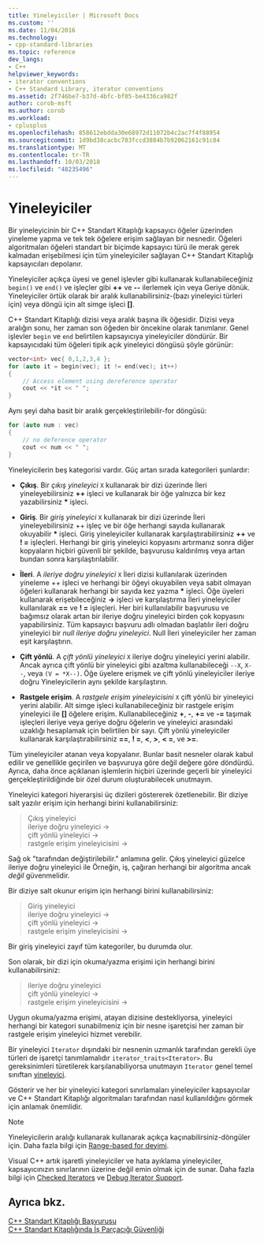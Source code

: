 ```yaml
---
title: Yineleyiciler | Microsoft Docs
ms.custom: ''
ms.date: 11/04/2016
ms.technology:
- cpp-standard-libraries
ms.topic: reference
dev_langs:
- C++
helpviewer_keywords:
- iterator conventions
- C++ Standard Library, iterator conventions
ms.assetid: 2f746be7-b37d-4bfc-bf05-be4336ca982f
author: corob-msft
ms.author: corob
ms.workload:
- cplusplus
ms.openlocfilehash: 858612ebdda30e68972d11072b4c2ac7f4f88954
ms.sourcegitcommit: 1d9bd38cacbc783fccd3884b7b92062161c91c84
ms.translationtype: MT
ms.contentlocale: tr-TR
ms.lasthandoff: 10/03/2018
ms.locfileid: "48235496"
---
```

# <a name="iterators"></a>Yineleyiciler

Bir yineleyicinin bir C++ Standart Kitaplığı kapsayıcı öğeler üzerinden yineleme yapma ve tek tek öğelere erişim sağlayan bir nesnedir. Öğeleri algoritmaları öğeleri standart bir biçimde kapsayıcı türü ile merak gerek kalmadan erişebilmesi için tüm yineleyiciler sağlayan C++ Standart Kitaplığı kapsayıcıları depolanır.

Yineleyiciler açıkça üyesi ve genel işlevler gibi kullanarak kullanabileceğiniz `begin()` ve `end()` ve işleçler gibi **++** ve **--** ilerlemek için veya Geriye dönük. Yineleyiciler örtük olarak bir aralık kullanabilirsiniz-(bazı yineleyici türleri için) veya döngü için alt simge işleci  **\[]**.

C++ Standart Kitaplığı dizisi veya aralık başına ilk öğesidir. Dizisi veya aralığın sonu, her zaman son öğeden bir öncekine olarak tanımlanır. Genel işlevler `begin` ve `end` belirtilen kapsayıcıya yineleyiciler döndürür. Bir kapsayıcıdaki tüm öğeleri tipik açık yineleyici döngüsü şöyle görünür:

```cpp
vector<int> vec{ 0,1,2,3,4 };
for (auto it = begin(vec); it != end(vec); it++)
{
    // Access element using dereference operator
    cout << *it << " ";
}
```

Aynı şeyi daha basit bir aralık gerçekleştirilebilir-for döngüsü:

```cpp
for (auto num : vec)
{
    // no deference operator
    cout << num << " ";
}
```

Yineleyicilerin beş kategorisi vardır. Güç artan sırada kategorileri şunlardır:

- **Çıkış**. Bir *çıkış yineleyici* `X` kullanarak bir dizi üzerinde İleri yineleyebilirsiniz **++** işleci ve kullanarak bir öğe yalnızca bir kez yazabilirsiniz **&ast;** işleci.

- **Giriş**. Bir *giriş yineleyici* `X` kullanarak bir dizi üzerinde İleri yineleyebilirsiniz ++ işleç ve bir öğe herhangi sayıda kullanarak okuyabilir **&ast;** işleci. Giriş yineleyiciler kullanarak karşılaştırabilirsiniz **++** ve **! =** işleçleri. Herhangi bir giriş yineleyici kopyasını artırmanız sonra diğer kopyaların hiçbiri güvenli bir şekilde, başvurusu kaldırılmış veya artan bundan sonra karşılaştırılabilir.

- **İleri**. A *ileriye doğru yineleyici* `X` İleri dizisi kullanılarak üzerinden yineleme ++ işleci ve herhangi bir öğeyi okuyabilen veya sabit olmayan öğeleri kullanarak herhangi bir sayıda kez yazma **&ast;** işleci. Öğe üyeleri kullanarak erişebileceğiniz **->** işleci ve karşılaştırma İleri yineleyiciler kullanılarak **==** ve **! =** işleçleri. Her biri kullanılabilir başvurusu ve bağımsız olarak artan bir ileriye doğru yineleyici birden çok kopyasını yapabilirsiniz. Tüm kapsayıcı başvuru adlı olmadan başlatılır ileri doğru yineleyici bir *null ileriye doğru yineleyici*. Null İleri yineleyiciler her zaman eşit karşılaştırın.

- **Çift yönlü**. A *çift yönlü yineleyici* `X` ileriye doğru yineleyici yerini alabilir. Ancak ayrıca çift yönlü bir yineleyici gibi azaltma kullanabileceği `--X`, `X--`, veya `(V = *X--)`. Öğe üyelere erişmek ve çift yönlü yineleyiciler ileriye doğru Yineleyicilerin aynı şekilde karşılaştırın.

- **Rastgele erişim**. A *rastgele erişim yineleyicisini* `X` çift yönlü bir yineleyici yerini alabilir. Alt simge işleci kullanabileceğiniz bir rastgele erişim yineleyici ile  **\[]** öğelere erişim. Kullanabileceğiniz **+**, **-**, **+=** ve **-=** taşımak işleçleri ileriye veya geriye doğru öğelerin ve yineleyici arasındaki uzaklığı hesaplamak için belirtilen bir sayı. Çift yönlü yineleyiciler kullanarak karşılaştırabilirsiniz **==**, **! =**, **\<**, **>**, **\< =**, ve **>=**.

Tüm yineleyiciler atanan veya kopyalanır. Bunlar basit nesneler olarak kabul edilir ve genellikle geçirilen ve başvuruya göre değil değere göre döndürdü. Ayrıca, daha önce açıklanan işlemlerin hiçbiri üzerinde geçerli bir yineleyici gerçekleştirildiğinde bir özel durum oluşturabilecek unutmayın.

Yineleyici kategori hiyerarşisi üç dizileri göstererek özetlenebilir. Bir diziye salt yazılır erişim için herhangi birini kullanabilirsiniz:

> Çıkış yineleyici<br/>
> ileriye doğru yineleyici -><br/>
> çift yönlü yineleyici -><br/>
> rastgele erişim yineleyicisini -><br/>

Sağ ok "tarafından değiştirilebilir." anlamına gelir. Çıkış yineleyici güzelce ileriye doğru yineleyici ile Örneğin, iş, çağıran herhangi bir algoritma ancak *değil* güvenmelidir.

Bir diziye salt okunur erişim için herhangi birini kullanabilirsiniz:

> Giriş yineleyici<br/>
> ileriye doğru yineleyici -><br/>
> çift yönlü yineleyici -><br/>
> rastgele erişim yineleyicisini -><br/>

Bir giriş yineleyici zayıf tüm kategoriler, bu durumda olur.

Son olarak, bir dizi için okuma/yazma erişimi için herhangi birini kullanabilirsiniz:

> ileriye doğru yineleyici<br/>
> çift yönlü yineleyici -><br/>
> rastgele erişim yineleyicisini -><br/>

Uygun okuma/yazma erişimi, atayan dizisine destekliyorsa, yineleyici herhangi bir kategori sunabilmeniz için bir nesne işaretçisi her zaman bir rastgele erişim yineleyici hizmet verebilir.

Bir yineleyici `Iterator` dışındaki bir nesnenin uzmanlık tarafından gerekli üye türleri de işaretçi tanımlamalıdır `iterator_traits<Iterator>`. Bu gereksinimleri türetilerek karşılanabiliyorsa unutmayın `Iterator` genel temel sınıftan [yineleyici](../standard-library/iterator-struct.md).

Gösterir ve her bir yineleyici kategori sınırlamaları yineleyiciler kapsayıcılar ve C++ Standart Kitaplığı algoritmaları tarafından nasıl kullanıldığını görmek için anlamak önemlidir.

> [!NOTE]
> Yineleyicilerin aralığı kullanarak kullanarak açıkça kaçınabilirsiniz-döngüler için. Daha fazla bilgi için [Range-based for deyimi](../cpp/range-based-for-statement-cpp.md).

Visual C++ artık işaretli yineleyiciler ve hata ayıklama yineleyiciler, kapsayıcınızın sınırlarının üzerine değil emin olmak için de sunar. Daha fazla bilgi için [Checked Iterators](../standard-library/checked-iterators.md) ve [Debug Iterator Support](../standard-library/debug-iterator-support.md).

## <a name="see-also"></a>Ayrıca bkz.

[C++ Standart Kitaplığı Başvurusu](../standard-library/cpp-standard-library-reference.md)<br/>
[C++ Standart Kitaplığında İş Parçacığı Güvenliği](../standard-library/thread-safety-in-the-cpp-standard-library.md)<br/>
